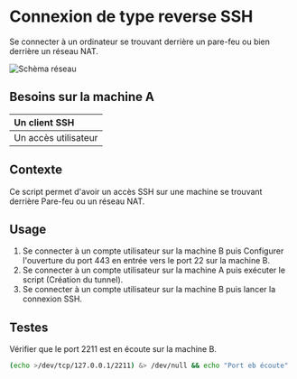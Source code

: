# Connexion de type reverse SSH
Se connecter à un ordinateur se trouvant derrière un pare-feu ou bien derrière un réseau NAT.

![Schèma réseau](network.png)

## Besoins sur la machine A

| Un client SSH |
| :------------ |
| Un accès utilisateur |

## Contexte
Ce script permet d'avoir un accès SSH sur une machine se trouvant derrière Pare-feu ou un réseau NAT.
 

## Usage

1. Se connecter à un compte utilisateur sur la machine B puis Configurer l'ouverture du port 443 en entrée vers le port 22 sur la machine B.
2. Se connecter à un compte utilisateur sur la machine A puis exécuter le script (Création du tunnel).
3. Se connecter à un compte utilisateur sur la machine B puis lancer la connexion SSH.

## Testes

Vérifier que le port 2211 est en écoute sur la machine B.

```Bash
(echo >/dev/tcp/127.0.0.1/2211) &> /dev/null && echo "Port eb écoute" || echo "Port fermé"
```
